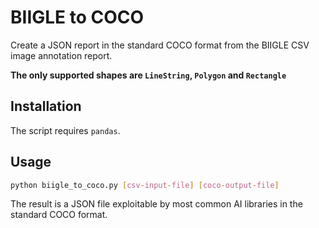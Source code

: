 # BIIGLE to COCO

Create a JSON report in the standard COCO format from the BIIGLE CSV image annotation report.

**The only supported shapes are `LineString`, `Polygon` and `Rectangle`**

## Installation

The script requires `pandas`.

## Usage

```bash
python biigle_to_coco.py [csv-input-file] [coco-output-file]
```

The result is a JSON file exploitable by most common AI libraries in the standard COCO format.
